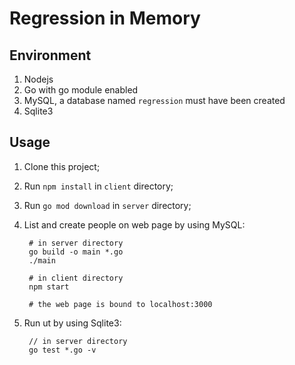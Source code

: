 # Regression in Memory

## Environment

1. Nodejs
2. Go with go module enabled
3. MySQL, a database named `regression` must have been created
4. Sqlite3

## Usage

1. Clone this project;

2. Run `npm install` in `client` directory;

3. Run `go mod download` in `server` directory;

4. List and create people on web page by using MySQL:

        # in server directory
        go build -o main *.go
        ./main

        # in client directory
        npm start

        # the web page is bound to localhost:3000

5. Run ut by using Sqlite3:

        // in server directory
        go test *.go -v